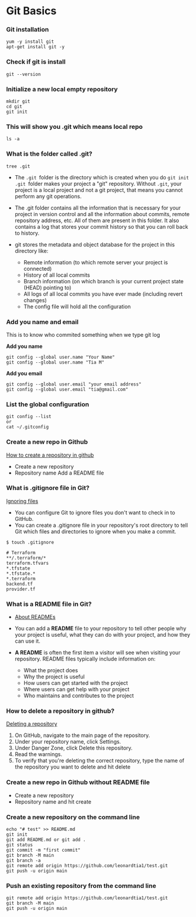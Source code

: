 # Git Basics

### Git installation
```
yum -y install git
apt-get install git -y
```

### Check if git is install
```
git --version
```

### Initialize a new local empty repository
```
mkdir git
cd git
git init
```

### This will show you .git which means local repo
```
ls -a
```

### What is the folder called .git?
```
tree .git
```
- The `.git `folder is the directory which is created when you do `git init` `.git `folder makes your project a "git" repository. Without `.git`, your project is a local project and not a git project, that means you cannot perform any git operations.

- The .git folder contains all the information that is necessary for your project in version control and all the information about commits, remote repository address, etc. All of them are present in this folder. It also contains a log that stores your commit history so that you can roll back to history.

- git stores the metadata and object database for the project in this directory like:
    - Remote information (to which remote server your project is connected)
    - History of all local commits
    - Branch information (on which branch is your current project state (HEAD) pointing to)
    - All logs of all local commits you have ever made (including revert changes)
    - The config file will hold all the configuration


### Add you name and email
This is to know who commited something when we type git log

**Add you name**
```
git config --global user.name "Your Name"
git config --global user.name "Tia M"
```

**Add you email**
```
git config --global user.email "your email address"
git config --global user.email "tia@gmail.com"
```

### List the global configuration
```
git config --list
or 
cat ~/.gitconfig
```

### Create a new repo in Github
[How to create a repository in github](https://docs.github.com/en/github/getting-started-with-github/create-a-repo)
- Create a new repository
- Repository name Add a README file


### What is .gitignore file in Git?
[Ignoring files](https://docs.github.com/en/github/getting-started-with-github/ignoring-files)

- You can configure Git to ignore files you don't want to check in to GitHub.
- You can create a .gitignore file in your repository's root directory to tell Git which files and directories to ignore when you make a commit.
```
$ touch .gitignore
```
```
# Terraform
**/.terraform/*
terraform.tfvars
*.tfstate
*.tfstate.*
*.terraform
backend.tf
provider.tf
```

### What is a README file in Git?
- [About READMEs](https://docs.github.com/en/github/creating-cloning-and-archiving-repositories/about-readmes)

- You can add a **README** file to your repository to tell other people why your project is useful, what they can do with your project, and how they can use it.

- **A README** is often the first item a visitor will see when visiting your repository. README files typically include information on:
    - What the project does
    - Why the project is useful
    - How users can get started with the project
    - Where users can get help with your project
    - Who maintains and contributes to the project


### How to delete a repository in github?
[Deleting a repository](https://docs.github.com/en/github/administering-a-repository/deleting-a-repository)

1. On GitHub, navigate to the main page of the repository.
2. Under your repository name, click Settings.
3. Under Danger Zone, click Delete this repository.
4. Read the warnings.
5. To verify that you're deleting the correct repository, type the name of the repository you want to delete and hit delete


### Create a new repo in Github without README file
- Create a new repository
- Repository name and hit create

### Create a new repository on the command line
```
echo "# test" >> README.md
git init
git add README.md or git add .
git status
git commit -m "first commit"
git branch -M main
git branch -a
git remote add origin https://github.com/leonardtia1/test.git
git push -u origin main
```

### Push an existing repository from the command line
```
git remote add origin https://github.com/leonardtia1/test.git
git branch -M main
git push -u origin main
```